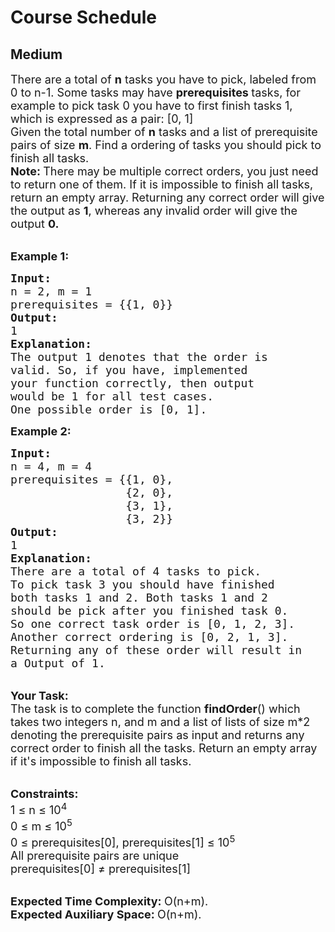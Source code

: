 # Course Schedule
## Medium
<div class="problems_problem_content__Xm_eO" style="user-select: auto;"><p style="user-select: auto;"><span style="font-size: 18px; user-select: auto;">There are a total of <strong style="user-select: auto;">n</strong> tasks you have to pick, labeled from 0 to n-1. Some tasks may have <strong style="user-select: auto;">prerequisites </strong>tasks, for example to pick task 0 you have to first finish tasks 1, which is expressed as a pair: [0, 1]<br style="user-select: auto;">
Given the total number of <strong style="user-select: auto;">n</strong> tasks and a list of prerequisite pairs of size <strong style="user-select: auto;">m</strong>. Find a ordering of tasks you should pick to finish all tasks.</span><br style="user-select: auto;">
<span style="font-size: 18px; user-select: auto;"><strong style="user-select: auto;">Note: </strong>There may be multiple correct orders, you just need to return one of them. If it is impossible to finish all tasks, return an empty array. Returning any correct order will give the output as <strong style="user-select: auto;">1</strong>, whereas any invalid order will give the output <strong style="user-select: auto;">0.</strong> </span></p>

<p style="user-select: auto;"><br style="user-select: auto;">
<span style="font-size: 18px; user-select: auto;"><strong style="user-select: auto;">Example 1:</strong></span></p>

<pre style="user-select: auto;"><span style="font-size: 18px; user-select: auto;"><strong style="user-select: auto;">Input:
</strong>n = 2, m = 1
prerequisites = {{1, 0}}
<strong style="user-select: auto;">Output:
</strong>1<strong style="user-select: auto;">
Explanation:
</strong>The output 1 denotes that the order is
valid. So, if you have, implemented
your function correctly, then output
would be 1 for all test cases.</span>
<span style="font-size: 18px; user-select: auto;">One possible order is [0, 1].</span></pre>

<p style="user-select: auto;"><span style="font-size: 18px; user-select: auto;"><strong style="user-select: auto;">Example 2:</strong></span></p>

<pre style="user-select: auto;"><span style="font-size: 18px; user-select: auto;"><strong style="user-select: auto;">Input:
</strong>n = 4, m = 4
prerequisites = {{1, 0},
                 {2, 0},
                 {3, 1},
                 {3, 2}}
<strong style="user-select: auto;">Output:
</strong>1<strong style="user-select: auto;">
Explanation:
</strong>There are a total of 4 tasks to pick.
To pick task 3 you should have finished
both tasks 1 and 2. Both tasks 1 and 2
should be pick after you finished task 0.
So one correct task order is [0, 1, 2, 3].
Another correct ordering is [0, 2, 1, 3].
Returning any of these order will result in
a Output of 1.</span>
</pre>

<p style="user-select: auto;"><br style="user-select: auto;">
<span style="font-size: 18px; user-select: auto;"><strong style="user-select: auto;">Your Task:</strong><br style="user-select: auto;">
The task is to complete the function <strong style="user-select: auto;">findOrder</strong>() which takes two integers n, and m and a list of lists of size m*2 denoting the prerequisite pairs as input and returns any correct order to finish all the tasks. Return an empty array if it's impossible to finish all tasks.</span></p>

<div style="user-select: auto;"><br style="user-select: auto;">
<span style="font-size: 18px; user-select: auto;"><strong style="user-select: auto;">Constraints:</strong><br style="user-select: auto;">
1 ≤ n ≤ 10<sup style="user-select: auto;">4</sup></span>

<div style="user-select: auto;"><span style="font-size: 18px; user-select: auto;">0 ≤ m ≤ 10<sup style="user-select: auto;">5</sup><br style="user-select: auto;">
0 ≤&nbsp;prerequisites[0],&nbsp;prerequisites[1] ≤ 10<sup style="user-select: auto;">5</sup><br style="user-select: auto;">
All prerequisite pairs are unique</span></div>

<div style="user-select: auto;"><span style="font-size: 18px; user-select: auto;">prerequisites[0]&nbsp;≠&nbsp;prerequisites[1]</span></div>
</div>

<p style="user-select: auto;"><br style="user-select: auto;">
<span style="font-size: 18px; user-select: auto;"><strong style="user-select: auto;">Expected Time Complexity:&nbsp;</strong>O(n+m).<br style="user-select: auto;">
<strong style="user-select: auto;">Expected Auxiliary Space:&nbsp;</strong>O(n+m).</span></p>
</div>